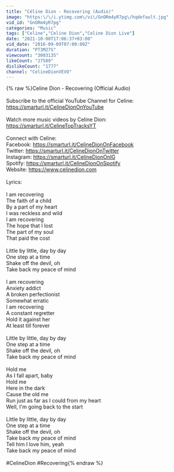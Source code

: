 ```yaml
---
title: "Céline Dion - Recovering (Audio)"
image: "https:\/\/i.ytimg.com\/vi\/GnORm4yR7pg\/hqdefault.jpg"
vid_id: "GnORm4yR7pg"
categories: "Music"
tags: ["Celine","Celine Dion","Celine Dion Live"]
date: "2021-10-08T17:06:37+03:00"
vid_date: "2016-09-09T07:00:00Z"
duration: "PT3M27S"
viewcount: "3003135"
likeCount: "27589"
dislikeCount: "1777"
channel: "CelineDionVEVO"
---
```

{% raw %}Celine Dion - Recovering (Official Audio)<br /><br />Subscribe to the official YouTube Channel for Celine: <a rel="nofollow" target="blank" href="https://smarturl.it/CelineDionOnYouTube">https://smarturl.it/CelineDionOnYouTube</a><br /> <br />Watch more music videos by Celine Dion: <a rel="nofollow" target="blank" href="https://smarturl.it/CelineTopTracksYT">https://smarturl.it/CelineTopTracksYT</a><br /> <br />Connect with Celine: <br />Facebook: <a rel="nofollow" target="blank" href="https://smarturl.it/CelineDionOnFacebook">https://smarturl.it/CelineDionOnFacebook</a><br />Twitter: <a rel="nofollow" target="blank" href="https://smarturl.it/CelineDionOnTwitter">https://smarturl.it/CelineDionOnTwitter</a><br />Instagram: <a rel="nofollow" target="blank" href="https://smarturl.it/CelineDionOnIG">https://smarturl.it/CelineDionOnIG</a><br />Spotify: <a rel="nofollow" target="blank" href="https://smarturl.it/CelineDionOnSpotify">https://smarturl.it/CelineDionOnSpotify</a><br />Website: <a rel="nofollow" target="blank" href="https://www.celinedion.com">https://www.celinedion.com</a><br /><br />Lyrics:<br /><br />I am recovering<br />The faith of a child<br />By a part of my heart<br />I was reckless and wild<br />I am recovering<br />The hope that I lost<br />The part of my soul<br />That paid the cost<br /><br />Little by little, day by day<br />One step at a time<br />Shake off the devil, oh<br />Take back my peace of mind<br /><br />I am recovering<br />Anxiety addict<br />A broken perfectionist<br />Somewhat erratic<br />I am recovering<br />A constant regretter<br />Hold it against her<br />At least till forever<br /><br />Little by little, day by day<br />One step at a time<br />Shake off the devil, oh<br />Take back my peace of mind<br /><br />Hold me<br />As I fall apart, baby<br />Hold me<br />Here in the dark<br />Cause the old me<br />Run just as far as I could from my heart<br />Well, I'm going back to the start<br /><br />Little by little, day by day<br />One step at a time<br />Shake off the devil, oh<br />Take back my peace of mind<br />Tell him I love him, yeah<br />Take back my peace of mind<br /><br />#CelineDion #Recovering{% endraw %}
